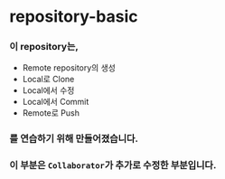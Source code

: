 # repository-basic

### 이 repository는,
* Remote repository의 생성
* Local로 Clone
* Local에서 수정
* Local에서 Commit
* Remote로 Push  
### 를 연습하기 위해 만들어졌습니다.

### 이 부분은 `Collaborator`가 추가로 수정한 부분입니다.